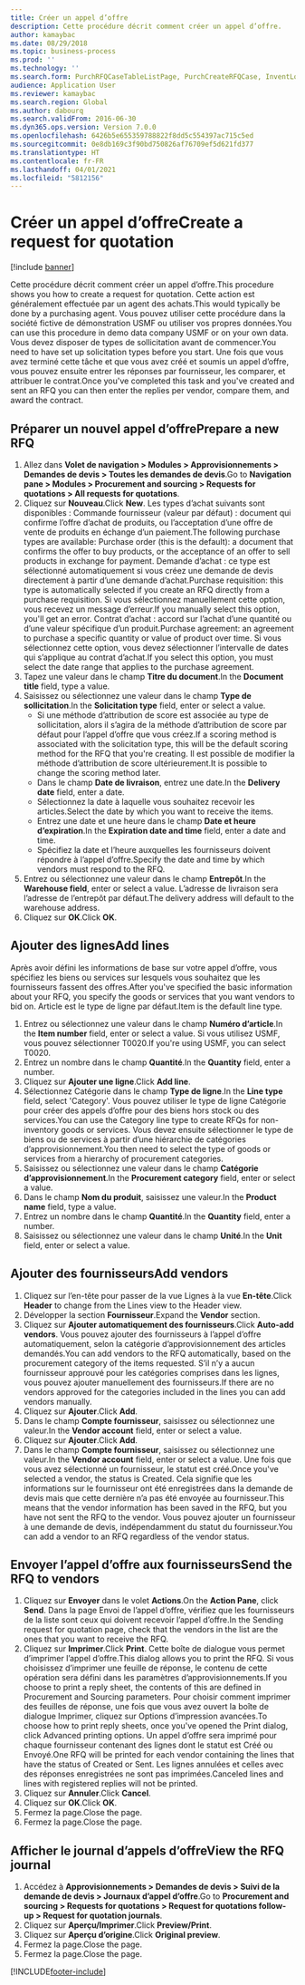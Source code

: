 ```yaml
---
title: Créer un appel d’offre
description: Cette procédure décrit comment créer un appel d’offre.
author: kamaybac
ms.date: 08/29/2018
ms.topic: business-process
ms.prod: ''
ms.technology: ''
ms.search.form: PurchRFQCaseTableListPage, PurchCreateRFQCase, InventLocationIdLookup, PurchRFQCaseTable, InventItemIdLookupSimple, EcoResCategorySingleLookup, UnitOfMeasureLookup, PurchRFQEditLines, PurchRFQEditLinesPrintOptions, VendRFQJournal, SrsReportViewerForm
audience: Application User
ms.reviewer: kamaybac
ms.search.region: Global
ms.author: dabourq
ms.search.validFrom: 2016-06-30
ms.dyn365.ops.version: Version 7.0.0
ms.openlocfilehash: 6426b5e655359788822f8dd5c554397ac715c5ed
ms.sourcegitcommit: 0e8db169c3f90bd750826af76709ef5d621fd377
ms.translationtype: HT
ms.contentlocale: fr-FR
ms.lasthandoff: 04/01/2021
ms.locfileid: "5812156"
---
```

# <a name="create-a-request-for-quotation"></a><span data-ttu-id="ea59a-103">Créer un appel d’offre</span><span class="sxs-lookup"><span data-stu-id="ea59a-103">Create a request for quotation</span></span>

[!include [banner](../../includes/banner.md)]

<span data-ttu-id="ea59a-104">Cette procédure décrit comment créer un appel d’offre.</span><span class="sxs-lookup"><span data-stu-id="ea59a-104">This procedure shows you how to create a request for quotation.</span></span> <span data-ttu-id="ea59a-105">Cette action est généralement effectuée par un agent des achats.</span><span class="sxs-lookup"><span data-stu-id="ea59a-105">This would typically be done by a purchasing agent.</span></span> <span data-ttu-id="ea59a-106">Vous pouvez utiliser cette procédure dans la société fictive de démonstration USMF ou utiliser vos propres données.</span><span class="sxs-lookup"><span data-stu-id="ea59a-106">You can use this procedure in demo data company USMF or on your own data.</span></span> <span data-ttu-id="ea59a-107">Vous devez disposer de types de sollicitation avant de commencer.</span><span class="sxs-lookup"><span data-stu-id="ea59a-107">You need to have set up solicitation types before you start.</span></span> <span data-ttu-id="ea59a-108">Une fois que vous avez terminé cette tâche et que vous avez créé et soumis un appel d’offre, vous pouvez ensuite entrer les réponses par fournisseur, les comparer, et attribuer le contrat.</span><span class="sxs-lookup"><span data-stu-id="ea59a-108">Once you've completed this task and you've created and sent an RFQ you can then enter the replies per vendor, compare them, and award the contract.</span></span>


## <a name="prepare-a-new-rfq"></a><span data-ttu-id="ea59a-109">Préparer un nouvel appel d’offre</span><span class="sxs-lookup"><span data-stu-id="ea59a-109">Prepare a new RFQ</span></span>
1. <span data-ttu-id="ea59a-110">Allez dans **Volet de navigation > Modules > Approvisionnements > Demandes de devis > Toutes les demandes de devis**.</span><span class="sxs-lookup"><span data-stu-id="ea59a-110">Go to **Navigation pane > Modules > Procurement and sourcing > Requests for quotations > All requests for quotations**.</span></span>
2. <span data-ttu-id="ea59a-111">Cliquez sur **Nouveau**.</span><span class="sxs-lookup"><span data-stu-id="ea59a-111">Click **New**.</span></span>
    <span data-ttu-id="ea59a-112">Les types d’achat suivants sont disponibles : Commande fournisseur (valeur par défaut) : document qui confirme l’offre d’achat de produits, ou l’acceptation d’une offre de vente de produits en échange d’un paiement.</span><span class="sxs-lookup"><span data-stu-id="ea59a-112">The following purchase types are available: Purchase order (this is the default): a document that confirms the offer to buy products, or the acceptance of an offer to sell products in exchange for payment.</span></span> <span data-ttu-id="ea59a-113">Demande d’achat : ce type est sélectionné automatiquement si vous créez une demande de devis directement à partir d’une demande d’achat.</span><span class="sxs-lookup"><span data-stu-id="ea59a-113">Purchase requisition: this type is automatically selected if you create an RFQ directly from a purchase requisition.</span></span> <span data-ttu-id="ea59a-114">Si vous sélectionnez manuellement cette option, vous recevez un message d’erreur.</span><span class="sxs-lookup"><span data-stu-id="ea59a-114">If you manually select this option, you'll get an error.</span></span> <span data-ttu-id="ea59a-115">Contrat d’achat : accord sur l’achat d’une quantité ou d’une valeur spécifique d’un produit.</span><span class="sxs-lookup"><span data-stu-id="ea59a-115">Purchase agreement: an agreement to purchase a specific quantity or value of product over time.</span></span> <span data-ttu-id="ea59a-116">Si vous sélectionnez cette option, vous devez sélectionner l’intervalle de dates qui s’applique au contrat d’achat.</span><span class="sxs-lookup"><span data-stu-id="ea59a-116">If you select this option, you must select the date range that applies to the purchase agreement.</span></span>  
3. <span data-ttu-id="ea59a-117">Tapez une valeur dans le champ **Titre du document**.</span><span class="sxs-lookup"><span data-stu-id="ea59a-117">In the **Document title** field, type a value.</span></span>
4. <span data-ttu-id="ea59a-118">Saisissez ou sélectionnez une valeur dans le champ **Type de sollicitation**.</span><span class="sxs-lookup"><span data-stu-id="ea59a-118">In the **Solicitation type** field, enter or select a value.</span></span>
    + <span data-ttu-id="ea59a-119">Si une méthode d’attribution de score est associée au type de sollicitation, alors il s’agira de la méthode d’attribution de score par défaut pour l’appel d’offre que vous créez.</span><span class="sxs-lookup"><span data-stu-id="ea59a-119">If a scoring method is associated with the solicitation type, this will be the default scoring method for the RFQ that you're creating.</span></span> <span data-ttu-id="ea59a-120">Il est possible de modifier la méthode d’attribution de score ultérieurement.</span><span class="sxs-lookup"><span data-stu-id="ea59a-120">It is possible to change the scoring method later.</span></span>  
    + <span data-ttu-id="ea59a-121">Dans le champ **Date de livraison**, entrez une date.</span><span class="sxs-lookup"><span data-stu-id="ea59a-121">In the **Delivery date** field, enter a date.</span></span>  
    + <span data-ttu-id="ea59a-122">Sélectionnez la date à laquelle vous souhaitez recevoir les articles.</span><span class="sxs-lookup"><span data-stu-id="ea59a-122">Select the date by which you want to receive the items.</span></span>  
    + <span data-ttu-id="ea59a-123">Entrez une date et une heure dans le champ **Date et heure d’expiration**.</span><span class="sxs-lookup"><span data-stu-id="ea59a-123">In the **Expiration date and time** field, enter a date and time.</span></span>  
    + <span data-ttu-id="ea59a-124">Spécifiez la date et l’heure auxquelles les fournisseurs doivent répondre à l’appel d’offre.</span><span class="sxs-lookup"><span data-stu-id="ea59a-124">Specify the date and time by which vendors must respond to the RFQ.</span></span>  
5. <span data-ttu-id="ea59a-125">Entrez ou sélectionnez une valeur dans le champ **Entrepôt**.</span><span class="sxs-lookup"><span data-stu-id="ea59a-125">In the **Warehouse field**, enter or select a value.</span></span> <span data-ttu-id="ea59a-126">L’adresse de livraison sera l’adresse de l’entrepôt par défaut.</span><span class="sxs-lookup"><span data-stu-id="ea59a-126">The delivery address will default to the warehouse address.</span></span>  
6. <span data-ttu-id="ea59a-127">Cliquez sur **OK**.</span><span class="sxs-lookup"><span data-stu-id="ea59a-127">Click **OK**.</span></span>

## <a name="add-lines"></a><span data-ttu-id="ea59a-128">Ajouter des lignes</span><span class="sxs-lookup"><span data-stu-id="ea59a-128">Add lines</span></span>

<span data-ttu-id="ea59a-129">Après avoir défini les informations de base sur votre appel d’offre, vous spécifiez les biens ou services sur lesquels vous souhaitez que les fournisseurs fassent des offres.</span><span class="sxs-lookup"><span data-stu-id="ea59a-129">After you've specified the basic information about your RFQ, you specify the goods or services that you want vendors to bid on.</span></span> <span data-ttu-id="ea59a-130">Article est le type de ligne par défaut.</span><span class="sxs-lookup"><span data-stu-id="ea59a-130">Item is the default line type.</span></span>

1. <span data-ttu-id="ea59a-131">Entrez ou sélectionnez une valeur dans le champ **Numéro d’article**.</span><span class="sxs-lookup"><span data-stu-id="ea59a-131">In the **Item number** field, enter or select a value.</span></span> <span data-ttu-id="ea59a-132">Si vous utilisez USMF, vous pouvez sélectionner T0020.</span><span class="sxs-lookup"><span data-stu-id="ea59a-132">If you're using USMF, you can select T0020.</span></span>  
2. <span data-ttu-id="ea59a-133">Entrez un nombre dans le champ **Quantité**.</span><span class="sxs-lookup"><span data-stu-id="ea59a-133">In the **Quantity** field, enter a number.</span></span>
3. <span data-ttu-id="ea59a-134">Cliquez sur **Ajouter une ligne**.</span><span class="sxs-lookup"><span data-stu-id="ea59a-134">Click **Add line**.</span></span>
4. <span data-ttu-id="ea59a-135">Sélectionnez Catégorie dans le champ **Type de ligne**.</span><span class="sxs-lookup"><span data-stu-id="ea59a-135">In the **Line type** field, select 'Category'.</span></span> <span data-ttu-id="ea59a-136">Vous pouvez utiliser le type de ligne Catégorie pour créer des appels d’offre pour des biens hors stock ou des services.</span><span class="sxs-lookup"><span data-stu-id="ea59a-136">You can use the Category line type to create RFQs for non-inventory goods or services.</span></span> <span data-ttu-id="ea59a-137">Vous devez ensuite sélectionner le type de biens ou de services à partir d’une hiérarchie de catégories d’approvisionnement.</span><span class="sxs-lookup"><span data-stu-id="ea59a-137">You then need to select the type of goods or services from a hierarchy of procurement categories.</span></span>  
5. <span data-ttu-id="ea59a-138">Saisissez ou sélectionnez une valeur dans le champ **Catégorie d’approvisionnement**.</span><span class="sxs-lookup"><span data-stu-id="ea59a-138">In the **Procurement category** field, enter or select a value.</span></span>
6. <span data-ttu-id="ea59a-139">Dans le champ **Nom du produit**, saisissez une valeur.</span><span class="sxs-lookup"><span data-stu-id="ea59a-139">In the **Product name** field, type a value.</span></span>
7. <span data-ttu-id="ea59a-140">Entrez un nombre dans le champ **Quantité**.</span><span class="sxs-lookup"><span data-stu-id="ea59a-140">In the **Quantity** field, enter a number.</span></span>
8. <span data-ttu-id="ea59a-141">Saisissez ou sélectionnez une valeur dans le champ **Unité**.</span><span class="sxs-lookup"><span data-stu-id="ea59a-141">In the **Unit** field, enter or select a value.</span></span>

## <a name="add-vendors"></a><span data-ttu-id="ea59a-142">Ajouter des fournisseurs</span><span class="sxs-lookup"><span data-stu-id="ea59a-142">Add vendors</span></span>
1. <span data-ttu-id="ea59a-143">Cliquez sur l’en-tête pour passer de la vue Lignes à la vue **En-tête**.</span><span class="sxs-lookup"><span data-stu-id="ea59a-143">Click **Header** to change from the Lines view to the Header view.</span></span> 
2. <span data-ttu-id="ea59a-144">Développer la section **Fournisseur**.</span><span class="sxs-lookup"><span data-stu-id="ea59a-144">Expand the **Vendor** section.</span></span>
3. <span data-ttu-id="ea59a-145">Cliquez sur **Ajouter automatiquement des fournisseurs**.</span><span class="sxs-lookup"><span data-stu-id="ea59a-145">Click **Auto-add vendors**.</span></span> <span data-ttu-id="ea59a-146">Vous pouvez ajouter des fournisseurs à l’appel d’offre automatiquement, selon la catégorie d’approvisionnement des articles demandés.</span><span class="sxs-lookup"><span data-stu-id="ea59a-146">You can add vendors to the RFQ automatically, based on the procurement category of the items requested.</span></span> <span data-ttu-id="ea59a-147">S’il n’y a aucun fournisseur approuvé pour les catégories comprises dans les lignes, vous pouvez ajouter manuellement des fournisseurs.</span><span class="sxs-lookup"><span data-stu-id="ea59a-147">If there are no vendors approved for the categories included in the lines you can add vendors manually.</span></span>  
4. <span data-ttu-id="ea59a-148">Cliquez sur **Ajouter**.</span><span class="sxs-lookup"><span data-stu-id="ea59a-148">Click **Add**.</span></span>
5. <span data-ttu-id="ea59a-149">Dans le champ **Compte fournisseur**, saisissez ou sélectionnez une valeur.</span><span class="sxs-lookup"><span data-stu-id="ea59a-149">In the **Vendor account** field, enter or select a value.</span></span>
6. <span data-ttu-id="ea59a-150">Cliquez sur **Ajouter**.</span><span class="sxs-lookup"><span data-stu-id="ea59a-150">Click **Add**.</span></span>
7. <span data-ttu-id="ea59a-151">Dans le champ **Compte fournisseur**, saisissez ou sélectionnez une valeur.</span><span class="sxs-lookup"><span data-stu-id="ea59a-151">In the **Vendor account** field, enter or select a value.</span></span> <span data-ttu-id="ea59a-152">Une fois que vous avez sélectionné un fournisseur, le statut est créé.</span><span class="sxs-lookup"><span data-stu-id="ea59a-152">Once you've selected a vendor, the status is Created.</span></span> <span data-ttu-id="ea59a-153">Cela signifie que les informations sur le fournisseur ont été enregistrées dans la demande de devis mais que cette dernière n’a pas été envoyée au fournisseur.</span><span class="sxs-lookup"><span data-stu-id="ea59a-153">This means that the vendor information has been saved in the RFQ, but you have not sent the RFQ to the vendor.</span></span> <span data-ttu-id="ea59a-154">Vous pouvez ajouter un fournisseur à une demande de devis, indépendamment du statut du fournisseur.</span><span class="sxs-lookup"><span data-stu-id="ea59a-154">You can add a vendor to an RFQ regardless of the vendor status.</span></span>  

## <a name="send-the-rfq-to-vendors"></a><span data-ttu-id="ea59a-155">Envoyer l’appel d’offre aux fournisseurs</span><span class="sxs-lookup"><span data-stu-id="ea59a-155">Send the RFQ to vendors</span></span>
1. <span data-ttu-id="ea59a-156">Cliquez sur **Envoyer** dans le volet **Actions**.</span><span class="sxs-lookup"><span data-stu-id="ea59a-156">On the **Action Pane**, click **Send**.</span></span> <span data-ttu-id="ea59a-157">Dans la page Envoi de l’appel d’offre, vérifiez que les fournisseurs de la liste sont ceux qui doivent recevoir l’appel d’offre.</span><span class="sxs-lookup"><span data-stu-id="ea59a-157">In the Sending request for quotation page, check that the vendors in the list are the ones that you want to receive the RFQ.</span></span>  
2. <span data-ttu-id="ea59a-158">Cliquez sur **Imprimer**.</span><span class="sxs-lookup"><span data-stu-id="ea59a-158">Click **Print**.</span></span> <span data-ttu-id="ea59a-159">Cette boîte de dialogue vous permet d’imprimer l’appel d’offre.</span><span class="sxs-lookup"><span data-stu-id="ea59a-159">This dialog allows you to print the RFQ.</span></span> <span data-ttu-id="ea59a-160">Si vous choisissez d’imprimer une feuille de réponse, le contenu de cette opération sera défini dans les paramètres d’approvisionnements.</span><span class="sxs-lookup"><span data-stu-id="ea59a-160">If you choose to print a reply sheet, the contents of this are defined in Procurement and Sourcing parameters.</span></span> <span data-ttu-id="ea59a-161">Pour choisir comment imprimer des feuilles de réponse, une fois que vous avez ouvert la boîte de dialogue Imprimer, cliquez sur Options d’impression avancées.</span><span class="sxs-lookup"><span data-stu-id="ea59a-161">To choose how to print reply sheets, once you've opened the Print dialog, click Advanced printing options.</span></span> <span data-ttu-id="ea59a-162">Un appel d’offre sera imprimé pour chaque fournisseur contenant des lignes dont le statut est Créé ou Envoyé.</span><span class="sxs-lookup"><span data-stu-id="ea59a-162">One RFQ will be printed for each vendor containing the lines that have the status of Created or Sent.</span></span> <span data-ttu-id="ea59a-163">Les lignes annulées et celles avec des réponses enregistrées ne sont pas imprimées.</span><span class="sxs-lookup"><span data-stu-id="ea59a-163">Canceled lines and lines with registered replies will not be printed.</span></span>   
3. <span data-ttu-id="ea59a-164">Cliquez sur **Annuler**.</span><span class="sxs-lookup"><span data-stu-id="ea59a-164">Click **Cancel**.</span></span>
4. <span data-ttu-id="ea59a-165">Cliquez sur **OK**.</span><span class="sxs-lookup"><span data-stu-id="ea59a-165">Click **OK**.</span></span>
5. <span data-ttu-id="ea59a-166">Fermez la page.</span><span class="sxs-lookup"><span data-stu-id="ea59a-166">Close the page.</span></span>
6. <span data-ttu-id="ea59a-167">Fermez la page.</span><span class="sxs-lookup"><span data-stu-id="ea59a-167">Close the page.</span></span>

## <a name="view-the-rfq-journal"></a><span data-ttu-id="ea59a-168">Afficher le journal d’appels d’offre</span><span class="sxs-lookup"><span data-stu-id="ea59a-168">View the RFQ journal</span></span>
1. <span data-ttu-id="ea59a-169">Accédez à **Approvisionnements > Demandes de devis > Suivi de la demande de devis > Journaux d’appel d’offre**.</span><span class="sxs-lookup"><span data-stu-id="ea59a-169">Go to **Procurement and sourcing > Requests for quotations > Request for quotations follow-up > Request for quotation journals**.</span></span>
2. <span data-ttu-id="ea59a-170">Cliquez sur **Aperçu/Imprimer**.</span><span class="sxs-lookup"><span data-stu-id="ea59a-170">Click **Preview/Print**.</span></span>
3. <span data-ttu-id="ea59a-171">Cliquez sur **Aperçu d’origine**.</span><span class="sxs-lookup"><span data-stu-id="ea59a-171">Click **Original preview**.</span></span>
4. <span data-ttu-id="ea59a-172">Fermez la page.</span><span class="sxs-lookup"><span data-stu-id="ea59a-172">Close the page.</span></span>
5. <span data-ttu-id="ea59a-173">Fermez la page.</span><span class="sxs-lookup"><span data-stu-id="ea59a-173">Close the page.</span></span>



[!INCLUDE[footer-include](../../../includes/footer-banner.md)]